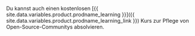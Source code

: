 Du kannst auch einen kostenlosen [{{ site.data.variables.product.prodname_learning }}]({{ site.data.variables.product.prodname_learning_link }}) Kurs zur Pflege von Open-Source-Communitys absolvieren.
